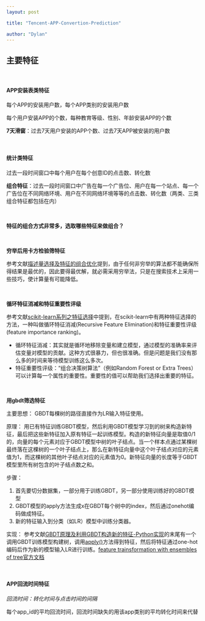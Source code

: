 ```yaml
---
layout: post

title: "Tencent-APP-Convertion-Prediction"

author: "Dylan"
---
```




## 主要特征

<br>

#### APP安装表类特征

每个APP的安装用户数，每个APP类别的安装用户数

每个用户安装APP的个数，每种教育等级、性别、年龄安装APP的个数

**7天滑窗**：过去7天用户安装的APP个数、过去7天APP被安装的用户数

<br>

#### 统计类特征

过去一段时间窗口中每个用户在每个创意ID的点击数、转化数

**组合特征**：过去一段时间窗口中广告在每一个广告位、用户在每一个站点、每一个广告位在不同网络环境、用户在不同网络环境等等的点击数、转化数（两类、三类组合特征都包括在内）

<br>

**特征的组合方式非常多，选取哪些特征来做组合？**

<br>

**穷举后用卡方检验筛特征**

参考文献[描述量选择及特征的组合优化](http://202.197.191.206:8080/30/text/chapter04/4_8.htm)提到，由于任何非穷举的算法都不能确保所得结果是最优的，因此要得最优解，就必需采用穷举法，只是在搜索技术上采用一些技巧，使计算量有可能降低。

<br>

**循环特征消减和特征重要性评级**

参考文献[scikit-learn系列之特征选择](http://www.jianshu.com/p/8f6f94f1d275)中提到，在scikit-learn中有两种特征选择的方法，一种叫做循环特征消减(Recursive Feature Elimination)和特征重要性评级 (feature importance ranking)。

-  循环特征消减：其实就是循环地移除变量和建立模型，通过模型的准确率来评估变量对模型的贡献。这种方式很暴力，但也很准确。但是问题是我们没有那么多的时间来等待模型训练这么多次。
-  特征重要性评级：“组合决策树算法”（例如Random Forest or Extra Trees）可以计算每一个属性的重要性。重要性的值可以帮助我们选择出重要的特征。

<br>

**用gbdt筛选特征**

主要思想：
GBDT每棵树的路径直接作为LR输入特征使用。

原理：
用已有特征训练GBDT模型，然后利用GBDT模型学习到的树来构造新特征，最后把这些新特征加入原有特征一起训练模型。构造的新特征向量是取值0/1的，向量的每个元素对应于GBDT模型中树的叶子结点。当一个样本点通过某棵树最终落在这棵树的一个叶子结点上，那么在新特征向量中这个叶子结点对应的元素值为1，而这棵树的其他叶子结点对应的元素值为0。新特征向量的长度等于GBDT模型里所有树包含的叶子结点数之和。

步骤：

1. 首先要切分数据集，一部分用于训练GBDT，另一部分使用训练好的GBDT模型
2. GBDT模型的apply方法生成x在GBDT每个树中的index，然后通过onehot编码做成特征。
3. 新的特征输入到分类（如LR）模型中训练分类器。

实现：
参考文献[GBDT原理及利用GBDT构造新的特征-Python实现](http://blog.csdn.net/shine19930820/article/details/71713680)的末尾有一个调用GBDT训练模型构建树，调用[apply()](http://blog.csdn.net/shine19930820/article/details/71713680)方法得到特征，然后将特征通过one-hot编码后作为新的模型输入LR进行训练。[feature trainsformation with ensembles of tree官方文档](http://scikit-learn.org/stable/auto_examples/ensemble/plot_feature_transformation.html#example-ensemble-plot-feature-transformation-py)

<br>

#### APP回流时间特征

*回流时间：转化时间与点击时间的间隔*

每个app_id的平均回流时间，回流时间缺失的用该app类别的平均转化时间来代替